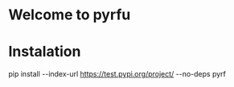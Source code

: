 

# Welcome to pyrfu




# Instalation
pip install --index-url https://test.pypi.org/project/ --no-deps pyrf 
